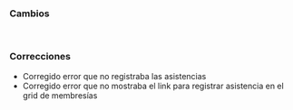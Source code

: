 <h3>Cambios</h3>
<ul>
</ul>
</br>
<h3>Correcciones</h3>
<ul>
<li>Corregido error que no registraba las asistencias</li>
<li>Corregido error que no mostraba el link para registrar asistencia en el grid de membresías</li>
</ul>